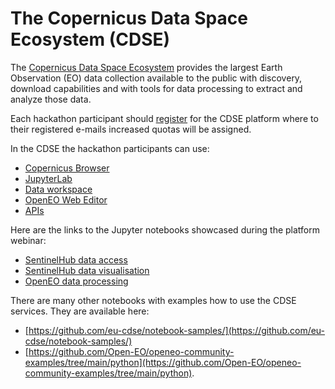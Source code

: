 # The Copernicus Data Space Ecosystem (CDSE)

The [Copernicus Data Space Ecosystem](https://dataspace.copernicus.eu/) provides the largest Earth Observation (EO) data collection available to the public with discovery, download capabilities and with tools for data processing to extract and analyze those data.

Each hackathon participant should [register](https://identity.dataspace.copernicus.eu/auth/realms/CDSE/protocol/openid-connect/auth?client_id=cdse-public&response_type=code&scope=openid&redirect_uri=https%3A//dataspace.copernicus.eu/account/confirmed/1) for the CDSE platform where to their registered e-mails increased quotas will be assigned. 

In the CDSE the hackathon participants can use: 
 - [Copernicus Browser](https://browser.dataspace.copernicus.eu/)
 - [JupyterLab](https://jupyterhub.dataspace.copernicus.eu/)
 - [Data workspace](https://dataspace.copernicus.eu/workspace)
 - [OpenEO Web Editor](https://openeo.dataspace.copernicus.eu/)
 - [APIs](https://dataspace.copernicus.eu/analyse/apis)


Here are the links to the Jupyter notebooks showcased during the platform webinar:

 - [SentinelHub data access](cdse-notebooks/sentinelhub-data-access.ipynb)
 - [SentinelHub data visualisation](cdse-notebooks/sentinelhub-data-visualisation.ipynb)
 - [OpenEO data processing](cdse-notebooks/openeo-example.ipynb)  


There are many other notebooks with examples how to use the CDSE services. They are available here: 
 - [https://github.com/eu-cdse/notebook-samples/](https://github.com/eu-cdse/notebook-samples/)
 - [https://github.com/Open-EO/openeo-community-examples/tree/main/python](https://github.com/Open-EO/openeo-community-examples/tree/main/python).